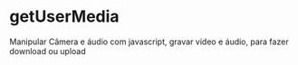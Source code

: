 # getUserMedia
Manipular Câmera e áudio com javascript, gravar vídeo e áudio, para fazer download ou upload
